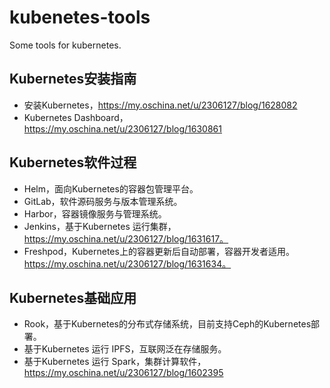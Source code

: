 # kubenetes-tools
Some tools for kubernetes.

## Kubernetes安装指南

- 安装Kubernetes，https://my.oschina.net/u/2306127/blog/1628082
- Kubernetes Dashboard，https://my.oschina.net/u/2306127/blog/1630861

## Kubernetes软件过程

- Helm，面向Kubernetes的容器包管理平台。
- GitLab，软件源码服务与版本管理系统。
- Harbor，容器镜像服务与管理系统。
- Jenkins，基于Kubernetes 运行集群，https://my.oschina.net/u/2306127/blog/1631617。
- Freshpod，Kubernetes上的容器更新后自动部署，容器开发者适用。https://my.oschina.net/u/2306127/blog/1631634。

## Kubernetes基础应用

- Rook，基于Kubernetes的分布式存储系统，目前支持Ceph的Kubernetes部署。
- 基于Kubernetes 运行 IPFS，互联网泛在存储服务。
- 基于Kubernetes 运行 Spark，集群计算软件，https://my.oschina.net/u/2306127/blog/1602395


